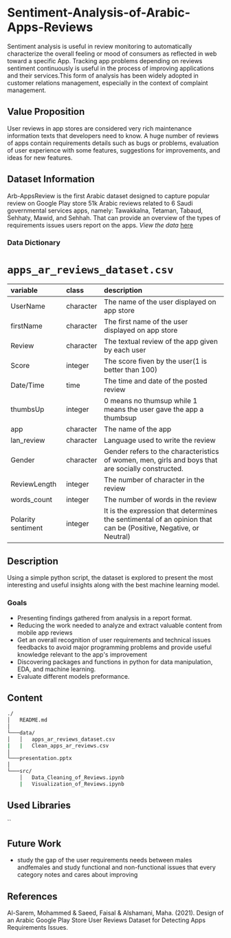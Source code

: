 # Sentiment-Analysis-of-Arabic-Apps-Reviews
Sentiment analysis is useful in review monitoring to automatically characterize the overall feeling or mood of consumers as reflected in web toward a specific App. Tracking app problems depending on reviews sentiment continuously is useful in the process of improving applications and their services.This form of analysis has been widely adopted in customer relations management, especially in the context of complaint management.

## Value Proposition
User reviews in app stores are considered very rich maintenance information texts that developers need to know. A huge number of reviews of apps contain requirements details such as bugs or problems, evaluation of user experience with some features, suggestions for improvements, and ideas for new features.

## Dataset Information
Arb-AppsReview is the first Arabic dataset designed to capture popular review on Google Play store 51k Arabic reviews related to 6 Saudi governmental services apps,
namely: Tawakkalna, Tetaman, Tabaud, Sehhaty, Mawid, and Sehhah. That can provide an overview of the types of requirements issues users report on the apps. 
*View the data* [here](https://github.com/Arb-AppsReview/Arb-AppsReview)

### Data Dictionary

# `apps_ar_reviews_dataset.csv`

|variable  |class     |description |
|:---------|:---------|:-----------|
|UserName   |character | The name of the user displayed on app store  |
|firstName |character | The first name of the user displayed on app store  |
|Review  |character | The textual review of the app given by each user |
|Score |integer   | The score fiven by the user(1 is better than 100) |
|Date/Time   |time    | The time and date of the posted review |
|thumbsUp   |integer   | 0 means no thumsup while 1 means the user gave the app a thumbsup     |
|app      |character   | The name of the app |
|lan_review      |character   | Language used to write the review|
|Gender       |character    | Gender refers to the characteristics of women, men, girls and boys that are socially constructed. |
|ReviewLength |integer    | The number of character in the review |
|words_count |integer    | The number of words in the review |
|Polarity sentiment |integer    | It is the expression that determines the sentimental of an opinion that can be (Positive, Negative, or Neutral) |

## Description
Using a simple python script, the dataset is explored to present the most interesting and useful insights along with the best machine learning model.

### Goals
- Presenting findings gathered from analysis in a report format.
- Reducing the work needed to analyze and extract valuable content from mobile app reviews
- Get an overall recognition of user requirements and technical issues feedbacks to avoid major programming problems and provide useful knowledge relevant to the app's improvement
- Discovering packages and functions in python for data manipulation, EDA, and machine learning.
- Evaluate different models preformance.

## Content 

```bash
./
│   README.md
│   
└───data/
│   │   apps_ar_reviews_dataset.csv
|   |   Clean_apps_ar_reviews.csv
│   
└───presentation.pptx
│   
└───src/
    │   Data_Cleaning_of_Reviews.ipynb
    |   Visualization_of_Reviews.ipynb
```

## Used Libraries
``
## Future Work
- study the gap of the user requirements needs between males andfemales and study functional and non-functional issues that every category notes and
cares about improving

## References
Al-Sarem, Mohammed & Saeed, Faisal & Alshamani, Maha. (2021). Design of an Arabic Google Play Store User Reviews Dataset for Detecting Apps Requirements Issues. 

